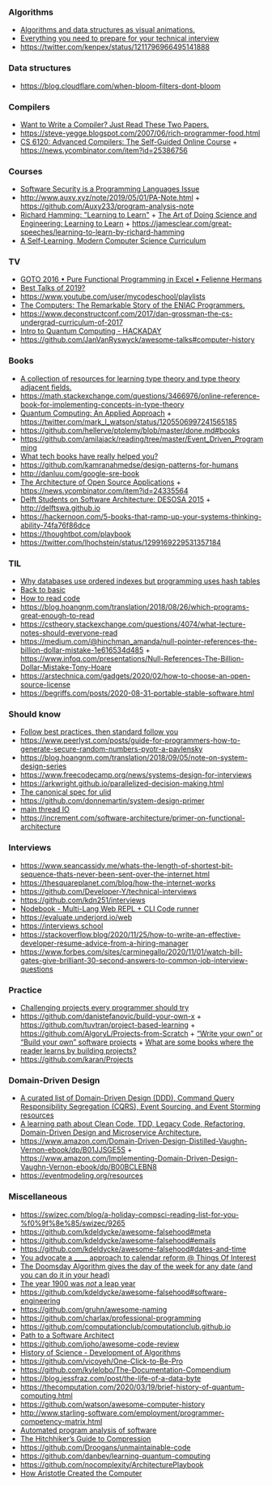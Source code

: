 ### Algorithms

- [Algorithms and data structures as visual animations.](https://www.chrislaux.com)
- [Everything you need to prepare for your technical interview](https://github.com/andreis/interview)
- https://twitter.com/kenpex/status/1211796966495141888

### Data structures

- https://blog.cloudflare.com/when-bloom-filters-dont-bloom

### Compilers

- [Want to Write a Compiler? Just Read These Two Papers.](https://prog21.dadgum.com/30.html)
- https://steve-yegge.blogspot.com/2007/06/rich-programmer-food.html
- [CS 6120: Advanced Compilers: The Self-Guided Online Course](https://www.cs.cornell.edu/courses/cs6120/2020fa/self-guided) + https://news.ycombinator.com/item?id=25386756

### Courses

- [Software Security is a Programming Languages Issue](http://www.pl-enthusiast.net/2018/08/13/security-programming-languages-issue/)
- http://www.auxy.xyz/note/2019/05/01/PA-Note.html + https://github.com/Auxy233/program-analysis-note
- [Richard Hamming: "Learning to Learn"](https://www.youtube.com/playlist?list=PL2FF649D0C4407B30) + [The Art of Doing Science and Engineering: Learning to Learn](https://www.goodreads.com/en/book/show/530415) + https://jamesclear.com/great-speeches/learning-to-learn-by-richard-hamming
- [A Self-Learning, Modern Computer Science Curriculum](https://functionalcs.github.io/curriculum)

### TV

- [GOTO 2016 • Pure Functional Programming in Excel • Felienne Hermans](https://youtu.be/0yKf8TrLUOw)
- [Best Talks of 2019?](https://news.ycombinator.com/item?id=21858866)
- https://www.youtube.com/user/mycodeschool/playlists
- [The Computers: The Remarkable Story of the ENIAC Programmers.](https://vimeo.com/ondemand/eniac6)
- https://www.deconstructconf.com/2017/dan-grossman-the-cs-undergrad-curriculum-of-2017
- [Intro to Quantum Computing - HACKADAY](https://www.youtube.com/playlist?list=PL_tws4AXg7avHFquKAB6q6cep2pnueLpM)
- https://github.com/JanVanRyswyck/awesome-talks#computer-history

### Books

- [A collection of resources for learning type theory and type theory adjacent fields.](https://github.com/jozefg/learn-tt)
- https://math.stackexchange.com/questions/3466976/online-reference-book-for-implementing-concepts-in-type-theory
- [Quantum Computing: An Applied Approach](https://news.ycombinator.com/item?id=21803593) + https://twitter.com/mark_l_watson/status/1205506997241565185
- https://github.com/hellerve/ptolemy/blob/master/done.md#books
- https://github.com/amilajack/reading/tree/master/Event_Driven_Programming
- [What tech books have really helped you?](https://twitter.com/b0rk/status/1207314600884101120)
- https://github.com/kamranahmedse/design-patterns-for-humans
- http://danluu.com/google-sre-book
- [The Architecture of Open Source Applications](https://aosabook.org/en/index.html) + https://news.ycombinator.com/item?id=24335564
- [Delft Students on Software Architecture: DESOSA 2015](https://github.com/delftswa/delftswa.github.io) + http://delftswa.github.io
- https://hackernoon.com/5-books-that-ramp-up-your-systems-thinking-ability-74fa76f86dce
- https://thoughtbot.com/playbook
- https://twitter.com/lhochstein/status/1299169229531357184

### TIL

- [Why databases use ordered indexes but programming uses hash tables](https://www.evanjones.ca/ordered-vs-unordered-indexes.html)
- [Back to basic](https://blog.hoangnm.com/2019/10/01/back-to-basic)
- [How to read code](https://blog.hoangnm.com/code%20quality/2018/08/24/how-to-read-code)
- https://blog.hoangnm.com/translation/2018/08/26/which-programs-great-enough-to-read
- https://cstheory.stackexchange.com/questions/4074/what-lecture-notes-should-everyone-read
- https://medium.com/@hinchman_amanda/null-pointer-references-the-billion-dollar-mistake-1e616534d485 + https://www.infoq.com/presentations/Null-References-The-Billion-Dollar-Mistake-Tony-Hoare
- https://arstechnica.com/gadgets/2020/02/how-to-choose-an-open-source-license
- https://begriffs.com/posts/2020-08-31-portable-stable-software.html

### Should know

- [Follow best practices, then standard follow you](https://github.com/hugo53/awesome-best-practices)
- https://www.peerlyst.com/posts/guide-for-programmers-how-to-generate-secure-random-numbers-pyotr-a-pavlensky
- https://blog.hoangnm.com/translation/2018/09/05/note-on-system-design-series
- https://www.freecodecamp.org/news/systems-design-for-interviews
- https://arkwright.github.io/parallelized-decision-making.html
- [The canonical spec for ulid](https://github.com/ulid/spec)
- https://github.com/donnemartin/system-design-primer
- [main thread IO](https://mikeconley.ca/blog/2019/05/16/a-few-words-on-main-thread-disk-access-for-general-audiences)
- https://increment.com/software-architecture/primer-on-functional-architecture

### Interviews

- https://www.seancassidy.me/whats-the-length-of-shortest-bit-sequence-thats-never-been-sent-over-the-internet.html
- https://thesquareplanet.com/blog/how-the-internet-works
- https://github.com/Developer-Y/technical-interviews
- https://github.com/kdn251/interviews
- [Nodebook - Multi-Lang Web REPL + CLI Code runner](https://github.com/netgusto/nodebook)
- https://evaluate.underjord.io/web
- https://interviews.school
- https://stackoverflow.blog/2020/11/25/how-to-write-an-effective-developer-resume-advice-from-a-hiring-manager
- https://www.forbes.com/sites/carminegallo/2020/11/01/watch-bill-gates-give-brilliant-30-second-answers-to-common-job-interview-questions 

### Practice

- [Challenging projects every programmer should try](http://web.eecs.utk.edu/~azh/blog/challengingprojects.html)
- https://github.com/danistefanovic/build-your-own-x + https://github.com/tuvtran/project-based-learning + https://github.com/AlgoryL/Projects-from-Scratch + [“Write your own” or “Build your own” software projects](https://news.ycombinator.com/item?id=16591918) + [What are some books where the reader learns by building projects?](https://news.ycombinator.com/item?id=22299180)
- https://github.com/karan/Projects

### Domain-Driven Design

- [A curated list of Domain-Driven Design (DDD), Command Query Responsibility Segregation (CQRS), Event Sourcing, and Event Storming resources ](https://github.com/heynickc/awesome-ddd)
- [A learning path about Clean Code, TDD, Legacy Code, Refactoring, Domain-Driven Design and Microservice Architecture.](https://github.com/joebew42/study-path)
- https://www.amazon.com/Domain-Driven-Design-Distilled-Vaughn-Vernon-ebook/dp/B01JJSGE5S + https://www.amazon.com/Implementing-Domain-Driven-Design-Vaughn-Vernon-ebook/dp/B00BCLEBN8
- https://eventmodeling.org/resources

### Miscellaneous

- https://swizec.com/blog/a-holiday-compsci-reading-list-for-you-%f0%9f%8e%85/swizec/9265
- https://github.com/kdeldycke/awesome-falsehood#meta
- https://github.com/kdeldycke/awesome-falsehood#emails
- https://github.com/kdeldycke/awesome-falsehood#dates-and-time
- [You advocate a **\_\_\_\_** approach to calendar reform @ Things Of Interest](https://qntm.org/calendar)
- [The Doomsday Algorithm gives the day of the week for any date (and you can do it in your head)](http://rudy.ca/doomsday.html)
- [The year 1900 was _not_ a leap year](https://twitter.com/philwalton/status/1214268809122418688)
- https://github.com/kdeldycke/awesome-falsehood#software-engineering
- https://github.com/gruhn/awesome-naming
- https://github.com/charlax/professional-programming
- https://github.com/computationclub/computationclub.github.io
- [Path to a Software Architect ](https://github.com/justinamiller/SoftwareArchitect)
- https://github.com/joho/awesome-code-review
- [History of Science - Development of Algorithms](https://cgi.csc.liv.ac.uk/~ped/teachadmin/histsci/content.html)
- https://github.com/vicoyeh/One-Click-to-Be-Pro
- https://github.com/kylelobo/The-Documentation-Compendium
- https://blog.jessfraz.com/post/the-life-of-a-data-byte
- https://thecomputation.com/2020/03/19/brief-history-of-quantum-computing.html
- https://github.com/watson/awesome-computer-history
- http://www.starling-software.com/employment/programmer-competency-matrix.html
- [Automated program analysis of software](https://twitter.com/seanhn/status/1306709517602824193)
- [The Hitchhiker’s Guide to Compression](https://go-compression.github.io)
- https://github.com/Droogans/unmaintainable-code
- https://github.com/danbev/learning-quantum-computing
- https://github.com/nocomplexity/ArchitecturePlaybook
- [How Aristotle Created the Computer](https://www.theatlantic.com/technology/archive/2017/03/aristotle-computer/518697)
